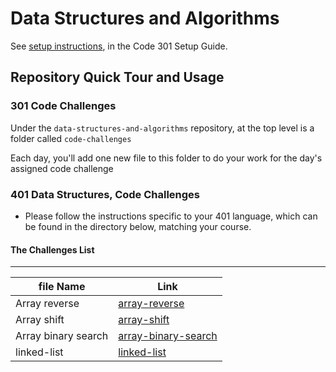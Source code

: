 # Data Structures and Algorithms

See [setup instructions](https://codefellows.github.io/setup-guide/code-301/3-code-challenges), in the Code 301 Setup Guide.

## Repository Quick Tour and Usage

### 301 Code Challenges

Under the `data-structures-and-algorithms` repository, at the top level is a folder called `code-challenges`

Each day, you'll add one new file to this folder to do your work for the day's assigned code challenge

### 401 Data Structures, Code Challenges

- Please follow the instructions specific to your 401 language, which can be found in the directory below, matching your course.

#### The Challenges List
-----------------------------------------------------------


| file Name   |        Link        |
| ------ | --------       |
|Array reverse |  [array-reverse](javascript/code-challenges/array-reverse) |
|Array shift |  [array-shift](javascript/code-challenges/array-shift) |
|Array binary search |  [array-binary-search](javascript/code-challenges/array-binary-search) |
|linked-list |  [linked-list](javascript/linked-list) |
